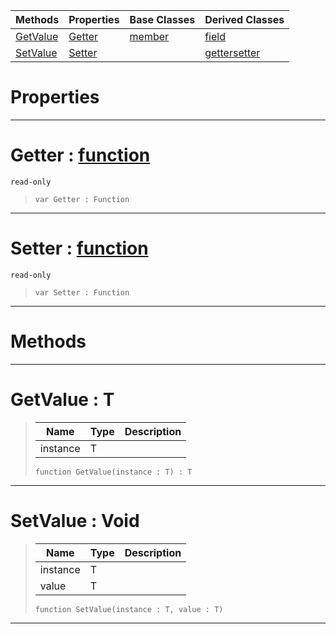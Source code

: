 |Methods|Properties|Base Classes|Derived Classes|
|---|---|---|---|
|[GetValue](property.md#getvalue-zilch-engine-doc)|[Getter](property.md#getter-zilch-engine-docum)|[member](member.md)|[field](field.md)|
|[SetValue](property.md#setvalue-void)|[Setter](property.md#setter-zilch-engine-docum)| |[gettersetter](gettersetter.md)|


 #  Properties


---  
 #  Getter : [function](function.md)

 `read-only`

> 
> ```TS:Nada
> var Getter : Function


---  
 #  Setter : [function](function.md)

 `read-only`

> 
> ```TS:Nada
> var Setter : Function


---  
 #  Methods


---  
 #  GetValue : T

> 
> |Name|Type|Description|
> |---|---|---|
> |instance|T| |
> ```TS:Nada
> function GetValue(instance : T) : T
> ``` 


---  
 #  SetValue : Void

> 
> |Name|Type|Description|
> |---|---|---|
> |instance|T| |
> |value|T| |
> ```TS:Nada
> function SetValue(instance : T, value : T)
> ``` 


---  
 

 